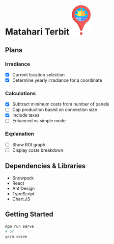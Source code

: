 # Matahari Terbit ![image](src/assets/icons/marker.svg)

## Plans

### Irradiance
 - [X] Current location selection
 - [X] Determine yearly irradiance for a coordinate

### Calculations
 - [X] Subtract minimum costs from number of panels
 - [ ] Cap production based on connection size
 - [X] Include taxes
 - [ ] Enhanced vs simple mode

### Explanation
 - [ ] Show ROI graph
 - [ ] Display costs breakdown

## Dependencies & Libraries
- Snowpack
- React
- Ant Design
- TypeScript
- Chart.JS

## Getting Started

```bash
npm run serve
# or
yarn serve
```
